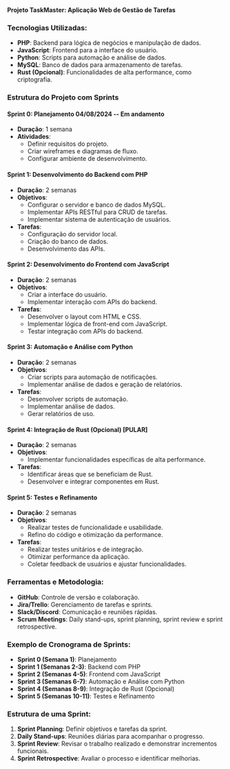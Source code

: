 **Projeto TaskMaster: Aplicação Web de Gestão de Tarefas**
### Tecnologias Utilizadas:
- **PHP**: Backend para lógica de negócios e manipulação de dados.
- **JavaScript**: Frontend para a interface do usuário.
- **Python**: Scripts para automação e análise de dados.
- **MySQL**: Banco de dados para armazenamento de tarefas.
- **Rust (Opcional)**: Funcionalidades de alta performance, como criptografia.

### Estrutura do Projeto com Sprints
#### Sprint 0: Planejamento 04/08/2024 -- Em andamento
- **Duração**: 1 semana
- **Atividades**:
  - Definir requisitos do projeto.
  - Criar wireframes e diagramas de fluxo.
  - Configurar ambiente de desenvolvimento.
</font>

#### Sprint 1: Desenvolvimento do Backend com PHP
- **Duração**: 2 semanas
- **Objetivos**:
  - Configurar o servidor e banco de dados MySQL.
  - Implementar APIs RESTful para CRUD de tarefas.
  - Implementar sistema de autenticação de usuários.
- **Tarefas**:
  - Configuração do servidor local.
  - Criação do banco de dados.
  - Desenvolvimento das APIs.

#### Sprint 2: Desenvolvimento do Frontend com JavaScript
- **Duração**: 2 semanas
- **Objetivos**:
  - Criar a interface do usuário.
  - Implementar interação com APIs do backend.
- **Tarefas**:
  - Desenvolver o layout com HTML e CSS.
  - Implementar lógica de front-end com JavaScript.
  - Testar integração com APIs do backend.

#### Sprint 3: Automação e Análise com Python
- **Duração**: 2 semanas
- **Objetivos**:
  - Criar scripts para automação de notificações.
  - Implementar análise de dados e geração de relatórios.
- **Tarefas**:
  - Desenvolver scripts de automação.
  - Implementar análise de dados.
  - Gerar relatórios de uso.

#### Sprint 4: Integração de Rust (Opcional) [PULAR]
- **Duração**: 2 semanas
- **Objetivos**:
  - Implementar funcionalidades específicas de alta performance.
- **Tarefas**:
  - Identificar áreas que se beneficiam de Rust.
  - Desenvolver e integrar componentes em Rust.

#### Sprint 5: Testes e Refinamento
- **Duração**: 2 semanas
- **Objetivos**:
  - Realizar testes de funcionalidade e usabilidade.
  - Refino do código e otimização da performance.
- **Tarefas**:
  - Realizar testes unitários e de integração.
  - Otimizar performance da aplicação.
  - Coletar feedback de usuários e ajustar funcionalidades.

### Ferramentas e Metodologia:
- **GitHub**: Controle de versão e colaboração.
- **Jira/Trello**: Gerenciamento de tarefas e sprints.
- **Slack/Discord**: Comunicação e reuniões rápidas.
- **Scrum Meetings**: Daily stand-ups, sprint planning, sprint review e sprint retrospective.

### Exemplo de Cronograma de Sprints:
- **Sprint 0 (Semana 1)**: Planejamento
- **Sprint 1 (Semanas 2-3)**: Backend com PHP
- **Sprint 2 (Semanas 4-5)**: Frontend com JavaScript
- **Sprint 3 (Semanas 6-7)**: Automação e Análise com Python
- **Sprint 4 (Semanas 8-9)**: Integração de Rust (Opcional)
- **Sprint 5 (Semanas 10-11)**: Testes e Refinamento

### Estrutura de uma Sprint:
1. **Sprint Planning**: Definir objetivos e tarefas da sprint.
2. **Daily Stand-ups**: Reuniões diárias para acompanhar o progresso.
3. **Sprint Review**: Revisar o trabalho realizado e demonstrar incrementos funcionais.
4. **Sprint Retrospective**: Avaliar o processo e identificar melhorias.
